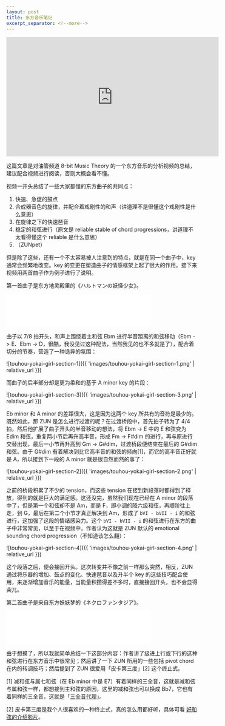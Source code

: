 ```yaml
---
layout: post
title: 东方音乐笔记
excerpt_separator: <!--more-->
---
```


<iframe width="560" height="315" src="https://www.youtube.com/embed/-i3Otdvu9ao" frameborder="0" allow="accelerometer; autoplay; encrypted-media; gyroscope; picture-in-picture" allowfullscreen></iframe>

这篇文章是对油管频道 8-bit Music Theory 的一个东方音乐的分析视频的总结，建议配合视频进行阅读，否则大概会看不懂。

视频一开头总结了一些大家都懂的东方曲子的共同点：

1. 快速、急促的鼓点
2. 合成器音色的旋律，并配合着戏剧性的和声（讲道理不是很懂这个戏剧性是什么意思）
3. 在旋律之下的快速琶音
4. 稳定的和弦进行（原文是 reliable stable of chord progressions，讲道理不太看得懂这个 reliable 是什么意思）
5. （ZUNpet）

但是除了这些，还有一个不太容易被人注意到的特点，就是在同一个曲子中，key 通常会频繁地改变。key 的变更在塑造曲子的情感框架上起了很大的作用。接下来视频用两首曲子作为例子进行了说明。
<!--more-->

第一首曲子是东方地灵殿里的《ハルトマンの妖怪少女》。

<iframe frameborder="no" border="0" marginwidth="0" marginheight="0" width="380" height="86" src="//music.163.com/outchain/player?type=2&id=22636634&auto=0&height=66"></iframe>

曲子以 7/8 拍开头，和声上围绕着主和弦 Ebm 进行半音距离的和弦移动（Ebm -> E、Ebm -> D，很酷，我没见过这种配法，当然我见的也不多就是了），配合着切分的节奏，营造了一种诡异的氛围：

![touhou-yokai-girl-section-1]({{ 'images/touhou-yokai-girl-section-1.png' | relative_url }})

而曲子的后半部分却是更为柔和的基于 A minor key 的片段：

![touhou-yokai-girl-section-3]({{ 'images/touhou-yokai-girl-section-3.png' | relative_url }})

Eb minor 和 A minor 的差距很大，这是因为这两个 key 所共有的音符是最少的。既然如此，那 ZUN 是怎么进行过渡的呢？在过渡桥段中，首先拍子转为了 4/4 拍，然后他扩展了曲子开头的半音移动的想法，将 Ebm -> E 中的 E 和弦变为 Edim 和弦，重复两小节后再升高半音，形成 Fm -> F#dim 的进行，再与原进行交替出现，最后一小节再升高到 Gm -> G#dim，过渡桥段便结束在最后的 G#dim 和弦。由于 G#dim 有着解决到比它高半音的和弦的倾向[1]，而它的高半音正好就是 A，所以接到下一段的 A minor 就是很自然而然的事了：

![touhou-yokai-girl-section-2]({{ 'images/touhou-yokai-girl-section-2.png' | relative_url }})

之前的桥段积累了不少的 tension，而这些 tension 在接到新段落时都得到了释放，得到的就是巨大的满足感。这还没完，虽然我们现在已经在 A minor 的段落中了，但是第一个和弦却不是 Am，而是 F，即小调的降六级和弦，再顺阶往上走，到 G，最后在第二个小节才真正解决到 Am，形成了 `bVI - bVII - i` 的和弦进行，这加强了这段的情绪感染力。这个 `bVI - bVII - i` 的和弦进行在东方的曲子中非常常见，以至于在视频中，作者认为这就是 ZUN 默认的 emotional sounding chord progression（不知道该怎么翻）：

![touhou-yokai-girl-section-4]({{ 'images/touhou-yokai-girl-section-4.png' | relative_url }})

这个段落之后，便会接回开头。这次转变并不像之前一样那么突然，相反，ZUN 通过将乐器的增加、鼓点的变化、快速琶音以及升半个 key 的这些技巧配合使用，来逐渐增加音乐的能量，当能量积攒得差不多时，直接接回开头，也不会显得突兀。

第二首曲子是来自东方妖妖梦的《ネクロファンタジア》。

<iframe frameborder="no" border="0" marginwidth="0" marginheight="0" width="380" height="86" src="//music.163.com/outchain/player?type=2&id=22636708&auto=0&height=66"></iframe>

由于想摸了，所以我就简单总结一下这部分内容：作者讲了级进上行或下行的这种和弦进行在东方音乐中很常见；然后讲了一下 ZUN 所用的一些包括 pivot chord 在内的转调技巧；然后提到了 ZUN 很爱用「皮卡第三度」[2] 这个终止式。

[1] 减和弦与属七和弦（在 Eb minor 中是 E7）有着同样的三全音，这就是减和弦与属和弦一样，都想接到主和弦的原因，这里的减和弦也可以换成 Bb7，它也有着同样的三全音，这就是「[三全音代理](https://www.youtube.com/watch?v=Wdn1acmup5g)」。

[2] 皮卡第三度是我个人很喜欢的一种终止式，真的怎么用都好听，具体可看 [好和弦的介绍影片](https://www.youtube.com/watch?v=9uFS7NBdAMA)。
